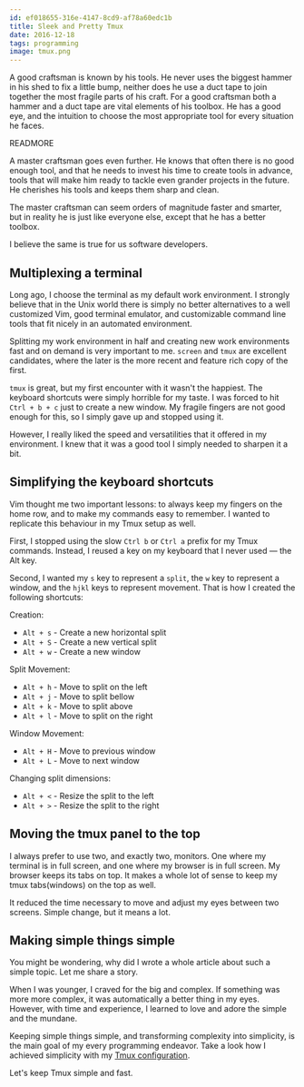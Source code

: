 ```yaml
---
id: ef018655-316e-4147-8cd9-af78a60edc1b
title: Sleek and Pretty Tmux
date: 2016-12-18
tags: programming
image: tmux.png
---
```


A good craftsman is known by his tools. He never uses the biggest hammer in
his shed to fix a little bump, neither does he use a duct tape to join together
the most fragile parts of his craft. For a good craftsman both a hammer and
a duct tape are vital elements of his toolbox. He has a good eye, and the
intuition to choose the most appropriate tool for every situation he faces.

READMORE

A master craftsman goes even further. He knows that often there is no good
enough tool, and that he needs to invest his time to create tools in advance,
tools that will make him ready to tackle even grander projects in the future. He
cherishes his tools and keeps them sharp and clean.

The master craftsman can seem orders of magnitude faster and smarter, but in
reality he is just like everyone else, except that he has a better toolbox.

I believe the same is true for us software developers.

## Multiplexing a terminal

Long ago, I choose the terminal as my default work environment. I strongly
believe that in the Unix world there is simply no better alternatives to a well
customized Vim, good terminal emulator, and customizable command line tools that
fit nicely in an automated environment.

Splitting my work environment in half and creating new work environments fast
and on demand is very important to me. `screen` and `tmux` are excellent
candidates, where the later is the more recent and feature rich copy of the
first.

`tmux` is great, but my first encounter with it wasn't the happiest. The
keyboard shortcuts were simply horrible for my taste. I was forced to hit
`Ctrl + b + c` just to create a new window. My fragile fingers are not good
enough for this, so I simply gave up and stopped using it.

However, I really liked the speed and versatilities that it offered in my
environment. I knew that it was a good tool I simply needed to sharpen it a bit.

## Simplifying the keyboard shortcuts

Vim thought me two important lessons: to always keep my fingers on the home row,
and to make my commands easy to remember. I wanted to replicate this behaviour
in my Tmux setup as well.

First, I stopped using the slow `Ctrl b` or `Ctrl a` prefix for my Tmux
commands. Instead, I reused a key on my keyboard that I never used &mdash; the
Alt key.

Second, I wanted my `s` key to represent a `split`, the `w` key to represent a
window, and the `hjkl` keys to represent movement. That is how I created the
following shortcuts:

Creation:

- `Alt + s` - Create a new horizontal split
- `Alt + S` - Create a new vertical split
- `Alt + w` - Create a new window

Split Movement:

- `Alt + h` - Move to split on the left
- `Alt + j` - Move to split bellow
- `Alt + k` - Move to split above
- `Alt + l` - Move to split on the right

Window Movement:

- `Alt + H` - Move to previous window
- `Alt + L` - Move to next window

Changing split dimensions:

- `Alt + <` - Resize the split to the left
- `Alt + >` - Resize the split to the right

## Moving the tmux panel to the top

I always prefer to use two, and exactly two, monitors. One where my terminal is
in full screen, and one where my browser is in full screen. My browser keeps its
tabs on top. It makes a whole lot of sense to keep my tmux tabs(windows) on the
top as well.

It reduced the time necessary to move and adjust my eyes between two screens.
Simple change, but it means a lot.

## Making simple things simple

You might be wondering, why did I wrote a whole article about such a simple
topic. Let me share a story.

When I was younger, I craved for the big and complex. If something was more more
complex, it was automatically a better thing in my eyes. However, with time and
experience, I learned to love and adore the simple and the mundane.

Keeping simple things simple, and transforming complexity into simplicity, is
the main goal of my every programming endeavor. Take a look how I achieved
simplicity with my
[Tmux configuration](https://github.com/shiroyasha/dotfiles/blob/master/files/tmux.conf).

Let's keep Tmux simple and fast.
